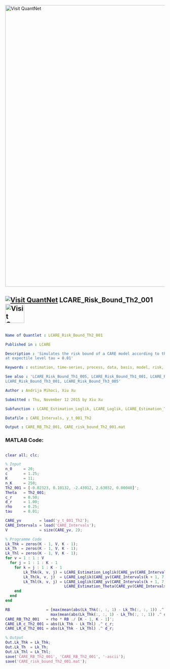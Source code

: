 
[<img src="https://github.com/QuantLet/Styleguide-and-FAQ/blob/master/pictures/banner.png" width="888" alt="Visit QuantNet">](http://quantlet.de/)

## [<img src="https://github.com/QuantLet/Styleguide-and-FAQ/blob/master/pictures/qloqo.png" alt="Visit QuantNet">](http://quantlet.de/) **LCARE_Risk_Bound_Th2_001** [<img src="https://github.com/QuantLet/Styleguide-and-FAQ/blob/master/pictures/QN2.png" width="60" alt="Visit QuantNet 2.0">](http://quantlet.de/)

```yaml

Name of Quantlet : LCARE_Risk_Bound_Th2_001

Published in : LCARE

Description : 'Simulates the risk bound of a CARE model according to theta2 parameter constellation
at expectile level tau = 0.01'

Keywords : estimation, time-series, process, data, basis, model, risk, parameter

See also : 'LCARE_Risk_Bound_Th1_005, LCARE_Risk_Bound_Th1_001, LCARE_Risk_Bound_Th2_005,
LCARE_Risk_Bound_Th3_001, LCARE_Risk_Bound_Th3_005'

Author : Andrija Mihoci, Xiu Xu

Submitted : Thu, November 12 2015 by Xiu Xu

Subfunction : LCARE_Estimation_Loglik, LCARE_Loglik, LCARE_Estimation_Theta

Datafile : CARE_Intervals, y_t_001_Th2

Output : CARE_RB_Th2_001, CARE_risk_bound_Th2_001.mat

```


### MATLAB Code:
```matlab

clear all; clc;

% Input
n_0     = 20;                                
c       = 1.25;                                
K       = 11;                                  
n_K     = 250;                               
Th2_001 = [-0.02323, 0.10132, -2.43912, 2.63032, 0.00040]';
Theta   = Th2_001;
c_r     = 0.50; 
d_r     = 1.00;                  
rho     = 0.25;                             
tau     = 0.01;

CARE_yv        = load('y_t_001_Th2');           
CARE_Intervals = load('CARE_Intervals');
V              = size(CARE_yv, 2);

% Programme Code
Lk_Thk = zeros(K - 1, V, K - 1); 
Lk_Th  = zeros(K - 1, V, K - 1); 
Lk_Thl = zeros(K - 1, V, K - 1);
for v = 1 : 1 : V
  for j = 1 : 1 : K - 1
    for k = j : 1 : K - 1
        Lk_Thk(k, v, j) = LCARE_Estimation_Loglik(CARE_yv(CARE_Intervals(k + 1, 7) : end, v), tau);
        Lk_Th(k, v, j)  = LCARE_Loglik(CARE_yv(CARE_Intervals(k + 1, 7) : end, v), tau, Theta);
        Lk_Thl(k, v, j) = LCARE_Loglik(CARE_yv(CARE_Intervals(k + 1, 7) : end, v), tau, ...
                          LCARE_Estimation_Theta(CARE_yv(CARE_Intervals(j, 7) : end, v), tau));
    end
  end
end

RB                = [max(mean(abs(Lk_Thk(:, :, 1) - Lk_Th(:, :, 1)) .^ c_r, 2));
                    max(mean(abs(Lk_Thk(:, :, 1) - Lk_Th(:, :, 1)) .^ d_r, 2))];
CARE_RB_Th2_001   = rho * RB ./ [K - 1, K - 1]';
CARE_LR_c_Th2_001 = abs(Lk_Thk - Lk_Thl) .^ c_r;
CARE_LR_d_Th2_001 = abs(Lk_Thk - Lk_Thl) .^ d_r;

% Output
Out.Lk_Thk = Lk_Thk; 
Out.Lk_Th  = Lk_Th; 
Out.Lk_Thl = Lk_Thl;
save('CARE_RB_Th2_001', 'CARE_RB_Th2_001', '-ascii');
save('CARE_risk_bound_Th2_001.mat');




```
